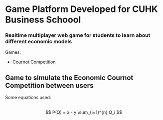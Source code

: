 # Game Platform Developed for CUHK Business Schoool

### Realtime multiplayer web game for students to learn about different economic models

Games:

- Cournot Competition

## Game to simulate the Economic Cournot Competition between users

Some equations used: <br><br>

$$
P(Q) = x - y \sum_{i=1}^{n} Q_i
$$
